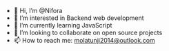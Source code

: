 - 👋 Hi, I’m @Nifora
- 👀 I’m interested in Backend web development 
- 🌱 I’m currently learning JavaScript
- 💞️ I’m looking to collaborate on open source projects
- 📫 How to reach me: molatunji2014@outlook.com

<!---
Nifora/Nifora is a ✨ special ✨ repository because its `README.md` (this file) appears on your GitHub profile.
You can click the Preview link to take a look at your changes.
--->
